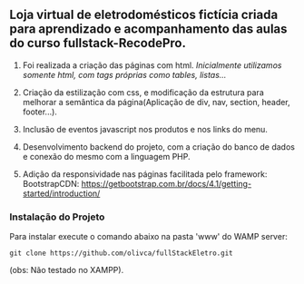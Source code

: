 
## Loja virtual de eletrodomésticos fictícia criada para aprendizado e acompanhamento das aulas do curso fullstack-RecodePro.

1. Foi realizada a criação das páginas com html.
_Inicialmente utilizamos somente html, com tags próprias como tables, listas..._

2. Criação da estilização com css, e modificação da estrutura para melhorar a semântica da página(Aplicação de div, nav, section, header, footer...).

3. Inclusão de eventos javascript nos produtos e nos links do menu.

4. Desenvolvimento backend do projeto, com a criação do banco de dados e conexão do mesmo com a linguagem PHP.

5. Adição da responsividade nas páginas facilitada pelo framework: BootstrapCDN:
https://getbootstrap.com.br/docs/4.1/getting-started/introduction/



### Instalação do Projeto

Para instalar execute o comando abaixo na pasta 'www' do WAMP server:
```
git clone https://github.com/olivca/fullStackEletro.git
```
(obs: Não testado no XAMPP).

